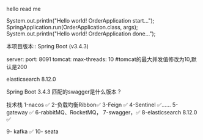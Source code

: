 hello read me

System.out.println("Hello world! OrderApplication start...");
SpringApplication.run(OrderApplication.class, args);
System.out.println("Hello world! OrderApplication done...");

本项目版本:: Spring Boot (v3.4.3)

server:
port: 8091
tomcat:
max-threads: 10 #tomcat的最大并发值修改为10,默认是200

elasticsearch 8.12.0

Spring Boot 3.4.3 匹配的swagger是什么版本？

技术栈
1-nacos ✅
2-负载均衡Ribbon✅
3-Feign ✅
4-Sentinel ✅......
5-gateway ✅
6-rabbitMQ、RocketMQ，
7-swagger，✅
8-elasticsearch 8.12.0 ✅

9- kafka ✅ 
10- seata



